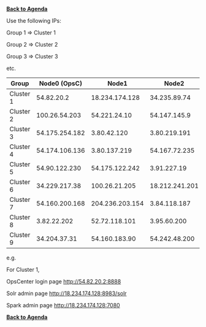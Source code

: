 **[Back to Agenda](./../README.md)**


Use the following IPs:  

Group 1 => Cluster 1

Group 2 => Cluster 2

Group 3 => Cluster 3

etc.

|  Group          | Node0 (OpsC)   |  Node1         | Node2           
|-----------------|----------------|----------------|-----------------
| Cluster 1       | 54.82.20.2     | 18.234.174.128 | 34.235.89.74    
| Cluster 2       | 100.26.54.203  | 54.221.24.10   | 54.147.145.9    
| Cluster 3       | 54.175.254.182 | 3.80.42.120    | 3.80.219.191   
| Cluster 4       | 54.174.106.136 | 3.80.137.219   | 54.167.72.235
| Cluster 5       | 54.90.122.230  | 54.175.122.242 | 3.91.227.19    
| Cluster 6       | 34.229.217.38  | 100.26.21.205  | 18.212.241.201    
| Cluster 7       | 54.160.200.168 | 204.236.203.154| 3.84.118.187   
| Cluster 8       | 3.82.22.202    | 52.72.118.101  | 3.95.60.200
| Cluster 9       | 34.204.37.31   | 54.160.183.90  | 54.242.48.200

e.g.

For Cluster 1,

OpsCenter login page
http://54.82.20.2:8888

Solr admin page
http://18.234.174.128:8983/solr

Spark admin page
http://18.234.174.128:7080

**[Back to Agenda](./../README.md)**

